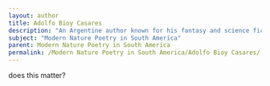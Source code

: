 ```yaml
---
layout: author
title: Adolfo Bioy Casares
description: "An Argentine author known for his fantasy and science fiction, his poetry also reflects a deep appreciation for nature, often blending it with philosophical explorations in a modern context."
subject: "Modern Nature Poetry in South America"
parent: Modern Nature Poetry in South America
permalink: /Modern Nature Poetry in South America/Adolfo Bioy Casares/
---
```


does this matter?

